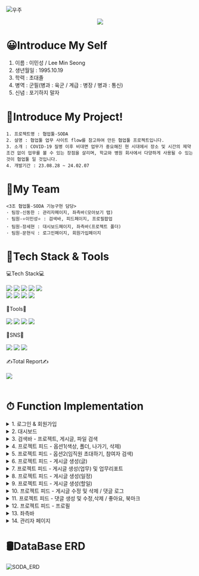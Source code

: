 ![우주](https://user-images.githubusercontent.com/50413112/105368338-c5250000-5c44-11eb-9a01-5a8c95186bba.jpg)

<div align="center">
  <img src="https://capsule-render.vercel.app/api?type=waving&color=auto&height=200&section=header&text=Welcome%20MinSeong%20Github!&fontSize=50" />
</div>

# 😀Introduce My Self
1. 이름 : 이민성 / Lee Min Seong 
2. 생년월일 : 1995.10.19 
3. 학력 : 초대졸
4. 병역 : 군필(병과 : 육군 / 계급 : 병장 / 병과 : 통신)
5. 신념 : 포기하지 말자

# 📑Introduce My Project!

    1. 프로젝트명 : 협업툴-SODA
    2. 설명 : 협업툴 업무 사이트 flow를 참고하여 만든 협업툴 프로젝트입니다.
    3. 소개 : COVID-19 질병 이후 비대면 업무가 중요해진 현 시대에서 장소 및 시간의 제약 조건 없이 업무를 볼 수 있는 장점을 살리며, 학교와 병원 회사에서 다양하게 사용될 수 있는 것이 협업툴 일 것입니다.
    4. 개발기간 : 23.08.28 ~ 24.02.07

# 👥My Team

    <3조 협업툴-SODA 기능구현 담당>
    · 팀장-신동한 : 관리자페이지, 좌측바(모아보기 탭)
    · 팀원-⭐이민성⭐ : 검색바, 피드페이지, 프로필팝업
    · 팀원-장세현 : 대시보드페이지, 좌측바(프로젝트 폴더)
    · 팀원-문현식 : 로그인페이지, 회원가입페이지



# 📡Tech Stack & Tools
<div>
	<div>
		💻Tech Stack💻
	</div> <br>
	<img src="https://img.shields.io/badge/Java-007396?style=flat&logo=Java&logoColor=white" />
	<img src="https://img.shields.io/badge/HTML5-E34F26?style=flat&logo=HTML5&logoColor=white" />
	<img src="https://img.shields.io/badge/CSS3-1572B6?style=flat&logo=CSS3&logoColor=white" />
	<img src="https://img.shields.io/badge/JavaScript-yellow?style=flat&logo=JavaScript&logoColor=white" />
	<img src="https://img.shields.io/badge/jQuery-4682B4?style=flat&logo=jQuery&logoColor=white" /> <br>
	<img src="https://img.shields.io/badge/Oracle SQL-FF0000?style=flat&logo=Oracle&logoColor=white" />
	<img src="https://img.shields.io/badge/Spring-008000?style=flat&logo=Spring&logoColor=white" />
	<img src="https://img.shields.io/badge/Ajax-4682B4?style=flat&logo=Ajax&logoColor=white" />
	<img src="https://img.shields.io/badge/Servlet&JSP-4682B4?style=flat&logo=JSP&logoColor=white" />
</div> <br>

<div>
	<div>
		🔨Tools🔨
	</div> <br>
	<img src="https://img.shields.io/badge/Eclipse IDE-2C2255?style=flat&logo=Eclipse&logoColor=white" />
	<img src="https://img.shields.io/badge/Spring Boot-6DB33F?style=flat&logo=Spring Boot&logoColor=white" />
	<img src="https://img.shields.io/badge/Tomcat-F8DC75?style=flat&logo=Apache Tomcat&logoColor=black" />
	<img src="https://img.shields.io/badge/Github-181717?style=flat&logo=Github&logoColor=white" />
</div> <br> 

<div>
	<div>
		📱SNS📱
	</div> <br>
	<img src="https://img.shields.io/badge/gns_nim_95-E4405F?style=flat&logo=Instagram&logoColor=white"/>
	<img src="https://img.shields.io/badge/mmnwoo33@gmail.com-EA4335?style=flat&logo=Gmail&logoColor=white" />
	<img src="https://img.shields.io/badge/mmnwoo33@naver.com-03C75A?style=flat&logo=Naver&logoColor=white">
</div> <br> 

<div>
	<div>
		✍Total Report✍
	</div> <br>
	<img src="https://github-readme-stats.vercel.app/api/top-langs/?username=LeeMinSeong95&layout=compact"><br><br>
</div>

# ⏱ Function Implementation

<details>
<summary>1. 로그인 & 회원가입</summary>

![SODA_L_J](https://github.com/LeeMinSeong95/mySODAproject/assets/157666399/a35c031b-66aa-4859-9956-11af54364b64)

</details>

<details>
<summary>2. 대시보드</summary>

![SODA_Dash](https://github.com/LeeMinSeong95/mySODAproject/assets/157666399/4b1c192a-9ce4-4aa7-b1d9-f1bc56112868)

</details>

<details>
<summary>3. 검색바 - 프로젝트, 게시글, 파일 검색</summary>

![Searchbar](https://github.com/LeeMinSeong95/mySODAproject/assets/157666399/0dfbacb1-e971-4ab9-8540-96fd9572f83f)

</details>

<details>
<summary>4. 프로젝트 피드 - 옵션1(색상, 폴더, 나가기, 삭제)</summary>

![Project_option1](https://github.com/LeeMinSeong95/mySODAproject/assets/157666399/d107ec45-15d6-4841-abbb-e8262ace80c5)

</details>

<details>
<summary>5. 프로젝트 피드 - 옵션2(임직원 초대하기, 참여자 검색)</summary>

![invite](https://github.com/LeeMinSeong95/mySODAproject/assets/157666399/f19a1ac8-5083-492e-8155-1387a53966ea)

</details>

<details>
<summary>6. 프로젝트 피드 - 게시글 생성(글)</summary>

![post](https://github.com/LeeMinSeong95/mySODAproject/assets/157666399/de6ecb9c-f769-438c-9141-adb5c938a791)

</details>

<details>
<summary>7. 프로젝트 피드 - 게시글 생성(업무) 및 업무리포트</summary>

![work](https://github.com/LeeMinSeong95/mySODAproject/assets/157666399/121e91aa-ca9b-4a4d-a5dd-c055c759fa1d)

</details>

<details>
<summary>8. 프로젝트 피드 - 게시글 생성(일정)</summary>

![schedule](https://github.com/LeeMinSeong95/mySODAproject/assets/157666399/a2f9ba15-d59b-4d97-b622-1c46b8ee5869)

</details>

<details>
<summary>9. 프로젝트 피드 - 게시글 생성(할일)</summary>

![todo](https://github.com/LeeMinSeong95/mySODAproject/assets/157666399/8ce51411-ca1e-45ac-8214-5130ef3d5fbd)

</details>

<details>
<summary>10. 프로젝트 피드 - 게시글 수정 및 삭제 / 댓글 로그</summary>

![modify](https://github.com/LeeMinSeong95/mySODAproject/assets/157666399/bdb3f5dc-d62b-453f-aea4-b11e05a3bef0)

</details>

<details>
<summary>11. 프로젝트 피드 - 댓글 생성 및 수정,삭제 / 좋아요, 북마크</summary>

![reply](https://github.com/LeeMinSeong95/mySODAproject/assets/157666399/2f918885-761d-43bf-aaff-35343315eb12)

</details>

<details>
<summary>12. 프로젝트 피드 - 프로필</summary>

![Profile](https://github.com/LeeMinSeong95/mySODAproject/assets/157666399/ad426c6d-d2aa-4213-bed9-a5c57bccda5a)

</details>

<details>
<summary>13. 좌측바</summary>

![SODA_Sidebar](https://github.com/LeeMinSeong95/mySODAproject/assets/157666399/1eab1497-afe1-45c1-83ca-ff468ab9a071)

</details>

<details>
<summary>14. 관리자 페이지</summary>

![SODA_Ad](https://github.com/LeeMinSeong95/mySODAproject/assets/157666399/00902e56-1527-4666-b04b-a67fc87e2bf7)

</details>

# 🛢DataBase ERD
![SODA_ERD](https://github.com/LeeMinSeong95/mySODAproject/assets/157666399/71aecd64-0282-4f7d-b42b-f9221e7be350)
